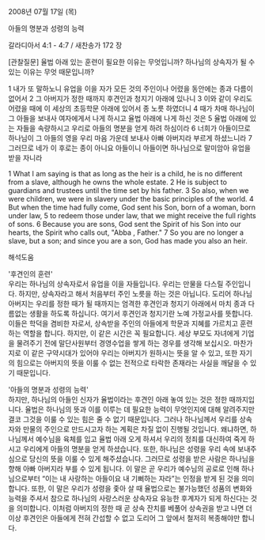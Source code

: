 2008년 07월 17일 (목)

아들의 명분과 성령의 능력



갈라디아서 4:1 - 4:7 / 새찬송가 172 장


[관찰질문]
율법 아래 있는 훈련이 필요한 이유는 무엇입니까?
하나님의 상속자가 될 수 있는 이유는 무엇 때문입니까? 

1 내가 또 말하노니 유업을 이을 자가 모든 것의 주인이나 어렸을 동안에는 종과 다름이 없어서 
2 그 아버지가 정한 때까지 후견인과 청지기 아래에 있나니 
3 이와 같이 우리도 어렸을 때에 이 세상의 초등학문 아래에 있어서 종 노릇 하였더니 
4 때가 차매 하나님이 그 아들을 보내사 여자에게서 나게 하시고 율법 아래에 나게 하신 것은 
5 율법 아래에 있는 자들을 속량하시고 우리로 아들의 명분을 얻게 하려 하심이라 
6 너희가 아들이므로 하나님이 그 아들의 영을 우리 마음 가운데 보내사 아빠 아버지라 부르게 하셨느니라 
7 그러므로 네가 이 후로는 종이 아니요 아들이니 아들이면 하나님으로 말미암아 유업을 받을 자니라 

1 What I am saying is that as long as the heir is a child, he is no different from a slave, although he owns the whole estate. 
2 He is subject to guardians and trustees until the time set by his father. 
3 So also, when we were children, we were in slavery under the basic principles of the world. 
4 But when the time had fully come, God sent his Son, born of a woman, born under law, 
5 to redeem those under law, that we might receive the full rights of sons. 
6 Because you are sons, God sent the Spirit of his Son into our hearts, the Spirit who calls out, "Abba , Father." 
7 So you are no longer a slave, but a son; and since you are a son, God has made you also an heir.

해석도움





'후견인의 훈련'  
우리는 하나님의 상속자로서 유업을 이을 자들입니다. 우리는 만물을 다스릴 주인입니다. 하지만, 상속자라고 해서 처음부터 주인 노릇을 하는 것은 아닙니다. 도리어 하나님 아버지는 우리를 정한 때가 될 때까지는 엄격한 후견인과 청지기 아래에서 마치 종과 다름없는 생활을 하도록 하십니다. 여기서 후견인과 청지기란 노예 가정교사를 뜻합니다. 이들은 학덕을 겸비한 자로서, 상속받을 주인의 아들에게 학문과 지혜를 가르치고 훈련하는 역할을 합니다. 하지만, 이 같은 시간은 꼭 필요합니다. 세상 부모도 자녀에게 기업을 물려주기 전에 말단사원부터 경영수업을 쌓게 하는 경우를 생각해 보십시오. 마찬가지로 이 같은 구약시대가 있어야 우리는 아버지가 원하시는 뜻을 알 수 있고, 또한 자기의 힘으로는 아버지의 뜻을 이룰 수 없는 전적으로 타락한 존재라는 사실을 깨달을 수 있기 때문입니다. 

'아들의 명분과 성령의 능력'  
하지만, 하나님의 아들인 신자가 율법이라는 후견인 아래 놓여 있는 것은 정한 때까지입니다. 율법은 하나님의 뜻과 이를 이루는 데 필요한 능력이 무엇인지에 대해 알려주지만 결코 그것을 이룰 수 있는 힘은 줄 수 없기 때문입니다. 그러나 하나님께서 우리를 상속자와 만물의 주인으로 만드시고자 하는 계획은 차질 없이 진행될 것입니다. 왜냐하면, 하나님께서 예수님을 육체를 입고 율법 아래 오게 하셔서 우리의 정죄를 대신하여 죽게 하시고 우리에게 아들의 명분을 얻게 하셨습니다. 또한, 하나님은 성령을 우리 속에 보내주심으로 당신의 뜻을 이룰 수 있게 해주셨습니다. 그러므로 성령을 받은 사람은 하나님을 향해 아빠 아버지라 부를 수 있게 됩니다. 이 말은 곧 우리가 예수님의 공로로 인해 하나님으로부터 “이는 내 사랑하는 아들이요 내 기뻐하는 자라”는 인정을 받게 된 것을 의미합니다. 또한, 이 말은 우리가 성령을 좇아 살 때 율법으로는 불가능했던 성품의 변화와 능력을 주셔서 참으로 하나님의 사랑스러운 상속자요 유능한 후계자가 되게 하신다는 것을 의미합니다. 이처럼 아버지의 정한 때 곧 상속 잔치를 베풀어 상속권을 받고 나면 더 이상 후견인은 아들에게 전혀 간섭할 수 없고 도리어 그 앞에서 철저히 복종해야만 합니다.